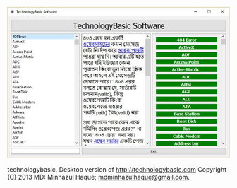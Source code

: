 
[![Sample Screenshot](/TB.jpg)](#features)

technologybasic, Desktop version of http://technologybasic.com
Copyright (C) 2013 MD: Minhazul Haque;
mdminhazulhaque@gmail.com.

